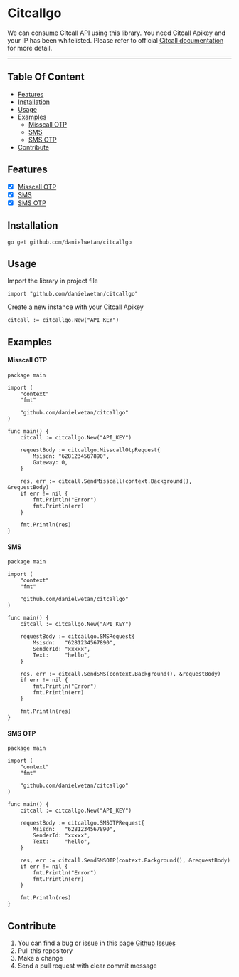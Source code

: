 # Citcallgo
We can consume Citcall API using this library. You need Citcall Apikey and your IP has been whitelisted. Please refer to official [Citcall documentation](https://docs.citcall.com/) for more detail.

---

## Table Of Content
* [Features](https://github.com/danielwetan/citcallgo#features)
* [Installation](https://github.com/danielwetan/citcallgo#installation)
* [Usage](https://github.com/danielwetan/citcallgo#usage)
* [Examples](https://github.com/danielwetan/citcallgo#examples)
    * [Misscall OTP](https://github.com/danielwetan/citcallgo#misscall-otp)
    * [SMS](https://github.com/danielwetan/citcallgo#sms)
    * [SMS OTP](https://github.com/danielwetan/citcallgo#sms-otp)
* [Contribute](https://github.com/danielwetan/citcallgo#contribute)

## Features
- [x] [Misscall OTP](https://docs.citcall.com/?j#assynchronous-miscall)
- [x] [SMS](https://docs.citcall.com/?j#sms)
- [x] [SMS OTP](https://docs.citcall.com/?j#sms-otp)

## Installation

```bash=
go get github.com/danielwetan/citcallgo
```


## Usage
Import the library in project file
```go=
import "github.com/danielwetan/citcallgo"
```

Create a new instance with your Citcall Apikey
```go=
citcall := citcallgo.New("API_KEY")
```

## Examples

#### Misscall OTP
```go=
package main

import (
	"context"
	"fmt"

	"github.com/danielwetan/citcallgo"
)

func main() {
	citcall := citcallgo.New("API_KEY")

	requestBody := citcallgo.MisscallOtpRequest{
		Msisdn: "6281234567890",
		Gateway: 0,
	}

	res, err := citcall.SendMisscall(context.Background(), &requestBody)
	if err != nil {
		fmt.Println("Error")
		fmt.Println(err)
	}

	fmt.Println(res)
}
```

#### SMS
```go=
package main

import (
	"context"
	"fmt"

	"github.com/danielwetan/citcallgo"
)

func main() {
	citcall := citcallgo.New("API_KEY")

	requestBody := citcallgo.SMSRequest{
		Msisdn:   "6281234567890",
		SenderId: "xxxxx",
		Text:     "hello",
	}

	res, err := citcall.SendSMS(context.Background(), &requestBody)
	if err != nil {
		fmt.Println("Error")
		fmt.Println(err)
	}

	fmt.Println(res)
}
```

#### SMS OTP
```go=
package main

import (
	"context"
	"fmt"

	"github.com/danielwetan/citcallgo"
)

func main() {
	citcall := citcallgo.New("API_KEY")

	requestBody := citcallgo.SMSOTPRequest{
		Msisdn:   "6281234567890",
		SenderId: "xxxxx",
		Text:     "hello",
	}

	res, err := citcall.SendSMSOTP(context.Background(), &requestBody)
	if err != nil {
		fmt.Println("Error")
		fmt.Println(err)
	}

	fmt.Println(res)
}
```


## Contribute
1. You can find a bug or issue in this page [Github Issues](http://github.com/danielwetan/citcallgo/issues)
2. Pull this repository
3. Make a change
4. Send a pull request with clear commit message
